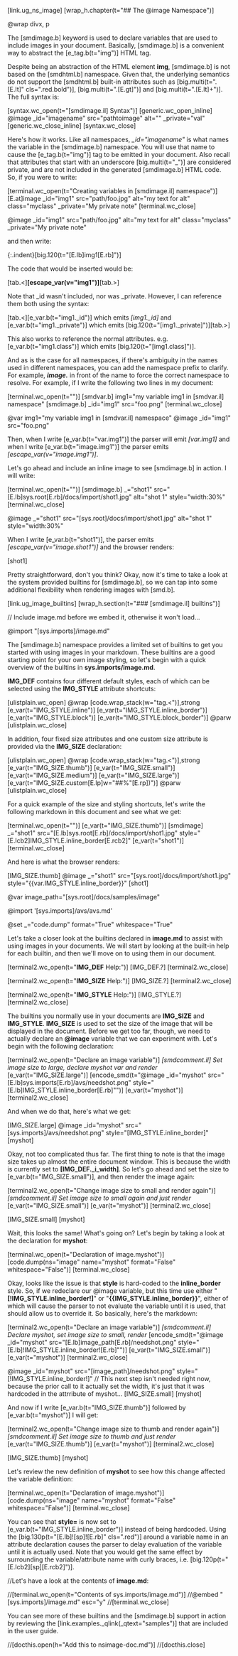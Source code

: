 [link.ug_ns_image]
[wrap_h.chapter(t="## The @image Namespace")]

@wrap divx, p

The [smdimage.b] keyword is used to declare variables that are used to include images in your document. Basically, [smdimage.b] is a convenient way to abstract the [e_tag.b(t="img")] HTML tag. 

Despite being an abstraction of the HTML element **img**, [smdimage.b] is not based on the [smdhtml.b] namespace. Given that, the underlying semantics do not support the [smdhtml.b] built-in attributes such as [big.multi(t=".[E.lt]" cls=".red.bold")], [big.multi(t=".[E.gt]")] and [big.multi(t=".[E.lt]+")]. The full syntax is:

[syntax.wc_open(t="[smdimage.il] Syntax")]
    [generic.wc_open_inline]
        @image _id="imagename" src="pathtoimage" alt="" _private="val"
    [generic.wc_close_inline]
[syntax.wc_close]

Here's how it works. Like all namespaces, *_id="imagename"* is what names the variable in the [smdimage.b] namespace. You will use that name to cause the [e_tag.b(t="img")] tag to be emitted in your document. Also recall that attributes that start with an underscore [big.multi(t="_")] are considered private, and are not included in the generated [smdimage.b] HTML code. So, if you were to write:

[terminal.wc_open(t="Creating variables in [smdimage.il] namespace")]
    [E.at]image _id="img1" src="path/foo.jpg" alt="my text for alt" class="myclass" _private="My private note"
[terminal.wc_close]

@image _id="img1" src="path/foo.jpg" alt="my text for alt" class="myclass" _private="My private note"

and then write:

{:.indent}[big.120(t="[E.lb]img1[E.rb]")]

The code that would be inserted would be:

[tab.<]**[escape_var(v="img1")]**[tab.>]

Note that _id wasn't included, nor was _private. However, I can reference them both using the syntax:

[tab.<][e_var.b(t="img1._id")] which emits *[img1._id]* and [e_var.b(t="img1._private")] which emits [big.120(t="[img1._private]")][tab.>]

This also works to reference the normal attributes. e.g. [e_var.b(t="img1.class")] which emits [big.120(t="[img1.class]")].

And as is the case for all namespaces, if there's ambiguity in the names used in different namespaces, you can add the namespace prefix to clarify. For example, ***image.*** in front of the name to force the correct namespace to resolve. For example, if I write the following two lines in my document:

[terminal.wc_open(t="")]
    [smdvar.b] img1="my variable img1 in [smdvar.il] namespace"
    [smdimage.b] _id="img1" src="foo.png"
[terminal.wc_close]

@var img1="my variable img1 in [smdvar.il] namespace"
@image _id="img1" src="foo.png"

Then, when I write [e_var.b(t="var.img1")] the parser will emit *[var.img1]* and when I write [e_var.b(t="image.img1")] the parser emits *[escape_var(v="image.img1")]*.

Let's go ahead and include an inline image to see [smdimage.b] in action. I will write:

[terminal.wc_open(t="")]
    [smdimage.b] _="shot1" src="[E.lb]sys.root[E.rb]/docs/import/shot1.jpg" alt="shot 1" style="width:30%"
[terminal.wc_close]

@image _="shot1" src="[sys.root]/docs/import/shot1.jpg" alt="shot 1" style="width:30%"

When I write [e_var.b(t="shot1")], the parser emits *[escape_var(v="image.shot1")]* and the browser renders:

[shot1]

Pretty straightforward, don't you think? Okay, now it's time to take a look at the system provided builtins for [smdimage.b], so we can tap into some additional flexibility when rendering images with [smd.b].


[link.ug_image_builtins]
[wrap_h.section(t="### [smdimage.il] builtins")]

// Include image.md before we embed it, otherwise it won't load...

@import "[sys.imports]/image.md"

The [smdimage.b] namespace provides a limited set of builtins to get you started with using images in your markdown. These builtins are a good starting point for your own image styling, so let's begin with a quick overview of the builtins in **sys.imports/image.md**. 

 **IMG_DEF** contains four different default styles, each of which can be selected using the **IMG_STYLE** attribute shortcuts:

[ulistplain.wc_open]
@wrap [code.wrap_stack(w="tag.<")],strong
[e_var(t="IMG_STYLE.inline")]
[e_var(t="IMG_STYLE.inline_border")]
[e_var(t="IMG_STYLE.block")]
[e_var(t="IMG_STYLE.block_border")]
@parw
[ulistplain.wc_close]

In addition, four fixed size attributes and one custom size attribute is provided via the **IMG_SIZE** declaration:

[ulistplain.wc_open]
@wrap [code.wrap_stack(w="tag.<")],strong
[e_var(t="IMG_SIZE.thumb")]
[e_var(t="IMG_SIZE.small")]
[e_var(t="IMG_SIZE.medium")]
[e_var(t="IMG_SIZE.large")]
[e_var(t="IMG_SIZE.custom[E.lp]w=\"##%\"[E.rp])")]
@parw
[ulistplain.wc_close]

For a quick example of the size and styling shortcuts, let's write the following markdown in this document and see what we get:

[terminal.wc_open(t="")]
    [e_var(t="IMG_SIZE.thumb")]
    [smdimage] _="shot1" src="[E.lb]sys.root[E.rb]/docs/import/shot1.jpg" style="[E.lcb2]IMG_STYLE.inline_border[E.rcb2]"
    [e_var(t="shot1")]
[terminal.wc_close]

And here is what the browser renders:

[IMG_SIZE.thumb]
@image _="shot1" src="[sys.root]/docs/import/shot1.jpg" style="{{var.IMG_STYLE.inline_border}}"
[shot1]

@var image_path="[sys.root]/docs/samples/image"

@import '[sys.imports]/avs/avs.md'

@set _="code.dump" format="True" whitespace="True"

Let's take a closer look at the builtins declared in **image.md** to assist with using images in your documents. We will start by looking at the built-in help for each builtin, and then we'll move on to using them in our document.

[terminal2.wc_open(t="**IMG_DEF** Help:")]
[IMG_DEF.?]
[terminal2.wc_close]

[terminal2.wc_open(t="**IMG_SIZE** Help:")]
[IMG_SIZE.?]
[terminal2.wc_close]

[terminal2.wc_open(t="**IMG_STYLE** Help:")]
[IMG_STYLE.?]
[terminal2.wc_close]

The builtins you normally use in your documents are **IMG_SIZE** and **IMG_STYLE**. **IMG_SIZE** is used to set the size of the image that will be displayed in the document. Before we get too far, though, we need to actually declare an **@image** variable that we can experiment with. Let's begin with the following declaration:

[terminal2.wc_open(t="Declare an image variable")]
    *[smdcomment.il] Set image size to large, declare myshot var and render*
    [e_var(t="IMG_SIZE.large")]
    [encode_smd(t="@image _id=\"myshot\" src=\"[E.lb]sys.imports[E.rb]/avs/needshot.png\" style=\"[E.lb]IMG_STYLE.inline_border[E.rb]\"")]
    [e_var(t="myshot")]
[terminal2.wc_close]

And when we do that, here's what we get:

[IMG_SIZE.large]
@image _id="myshot" src="[sys.imports]/avs/needshot.png" style="[IMG_STYLE.inline_border]"
[myshot]

Okay, not too complicated thus far. The first thing to note is that the image size takes up almost the entire document window. This is because the width is currently set to **[IMG_DEF._i_width]**. So let's go ahead and set the size to [e_var.b(t="IMG_SIZE.small")], and then render the image again:

[terminal2.wc_open(t="Change image size to small and render again")]
    *[smdcomment.il] Set image size to small again and just render*
    [e_var(t="IMG_SIZE.small")]
    [e_var(t="myshot")]
[terminal2.wc_close]

[IMG_SIZE.small]
[myshot]

Wait, this looks the same! What's going on? Let's begin by taking a look at the declaration for **myshot**:

[terminal.wc_open(t="Declaration of image.myshot")]
    [code.dump(ns="image" name="myshot" format="False" whitespace="False")]
[terminal.wc_close]

Okay, looks like the issue is that **style** is hard-coded to the **inline_border** style. So, if we redeclare our @image variable, but this time use either "**[!IMG_STYLE.inline_border!]**" or "**{{IMG_STYLE.inline_border}}**", either of which will cause the parser to not evaluate the variable until it is used, that should allow us to override it. So basically, here's the markdown:

[terminal2.wc_open(t="Declare an image variable")]
    *[smdcomment.il] Declare myshot, set image size to small, render*
    [encode_smd(t="@image _id=\"myshot\" src=\"[E.lb]image_path[E.rb]/needshot.png\" style=\"[E.lb]!IMG_STYLE.inline_border![E.rb]\"")]
    [e_var(t="IMG_SIZE.small")]
    [e_var(t="myshot")]
[terminal2.wc_close]

@image _id="myshot" src="[image_path]/needshot.png" style="[!IMG_STYLE.inline_border!]"
// This next step isn't needed right now, because the prior call to it actually set the width, it's just that it was hardcoded in the attrribute of myshot...
[IMG_SIZE.small]
[myshot]

And now if I write [e_var.b(t="IMG_SIZE.thumb")] followed by [e_var.b(t="myshot")] I will get:

[terminal2.wc_open(t="Change image size to thumb and render again")]
    *[smdcomment.il] Set image size to thumb and just render*
    [e_var(t="IMG_SIZE.thumb")]
    [e_var(t="myshot")]
[terminal2.wc_close]

[IMG_SIZE.thumb]
[myshot]

Let's review the new definition of **myshot** to see how this change affected the variable definition:

[terminal.wc_open(t="Declaration of image.myshot")]
    [code.dump(ns="image" name="myshot" format="False" whitespace="False")]
[terminal.wc_close]

You can see that **style=** is now set to [e_var.b(t="IMG_STYLE.inline_border")] instead of being hardcoded. Using the [big.130p(t="[E.lb]![sp]![E.rb]" cls=".red")] around a variable name in an attribute declaration causes the parser to delay evaluation of the variable until it is actually used. Note that you would get the same effect by surrounding the variable/attribute name with curly braces, i.e. [big.120p(t="[E.lcb2][sp][E.rcb2]")].

//Let's have a look at the contents of **image.md**:

//[terminal.wc_open(t="Contents of sys.imports/image.md")]
//@embed "[sys.imports]/image.md" esc="y"
//[terminal.wc_close]

You can see more of these builtins and the [smdimage.b] support in action by reviewing the [link.examples._qlink(_qtext="samples")] that are included in the user guide.

//[docthis.open(h="Add this to nsimage-doc.md")]
//[docthis.close]

